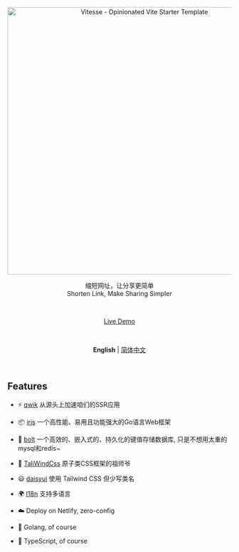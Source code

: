 <p align='center'>
  <img src='https://user-images.githubusercontent.com/11247099/154486817-f86b8f20-5463-4122-b6e9-930622e757f2.png' alt='Vitesse - Opinionated Vite Starter Template' width='600'/>
</p>

<p align='center'>
缩短网址，让分享更简单

<br>
 Shorten Link, Make Sharing Simpler
</p>

<br>

<p align='center'>
<a href="https://vitesse.netlify.app/">Live Demo</a>
</p>

<br>

<p align='center'>
<b>English</b> | <a href="https://github.com/antfu/vitesse/blob/main/README.zh-CN.md">简体中文</a>
<!-- Contributors: Thanks for getting interested, however we DON'T accept new transitions to the README, thanks. -->
</p>

<br>


## Features

- ⚡️ [qwik](https://qwik.builder.io/) 从源头上加速咱们的SSR应用

- 📦 [iris](https://www.iris-go.com/) 一个高性能、易用且功能强大的Go语言Web框架

- 🔎 [bolt](https://github.com/boltdb/bolt) 一个高效的、嵌入式的、持久化的键值存储数据库, 只是不想用太重的mysql和redis~

- 🎨 [TaliWindCss](https://tailwindcss.com/) 原子类CSS框架的祖师爷

- 😃 [daisyui](https://daisyui.com/) 使用 Tailwind CSS 但少写类名

- 🌍 [I18n](https://robisim74.gitbook.io/qwik-speak/) 支持多语言

[//]: # (- ⚙️ Unit Testing with [Vitest]&#40;https://github.com/vitest-dev/vitest&#41;, E2E Testing with [Cypress]&#40;https://cypress.io/&#41; on [GitHub Actions]&#40;https://github.com/features/actions&#41;)

- ☁️ Deploy on Netlify, zero-config

- 🦾 Golang, of course

- 🦾 TypeScript, of course

<br>





